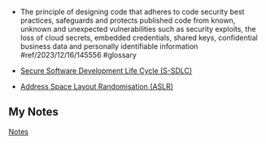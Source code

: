 - The principle of designing code that adheres to code security best practices, safeguards and protects published code from known, unknown and unexpected vulnerabilities such as security exploits, the loss of cloud secrets, embedded credentials, shared keys, confidential business data and personally identifiable information #ref/2023/12/16/145556 #glossary

- [Secure Software Development Life Cycle (S-SDLC)](secure-software-development-life-cycle.md)
- [Address Space Layout Randomisation (ASLR)](address-space-layout-randomisation.md)
## My Notes
[Notes](mynotes/secure-coding-notes.md)

